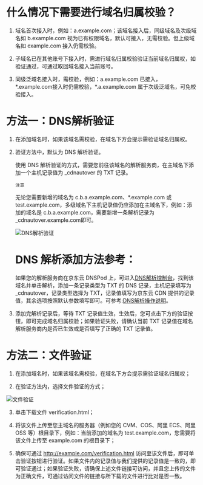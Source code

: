 # **什么情况下需要进行域名归属校验？**

1. 域名首次接入时，例如：a.example.com；该域名接入后，同级域名及次级域名如 b.example.com 视为已有权限域名，默认可接入，无需校验。但上级域名如 example.com 接入仍需校验。

2. 子域名已在其他账号下接入时，需进行域名归属校验验证当前域名归属权，如验证通过，可通过取回域名接入当前账号。

3. 同级泛域名接入时，需校验，例如：a.example.com 已接入，\*.example.com接入时仍需校验，*.a.example.com 属于次级泛域名，可免校验接入。

# **方法一：DNS解析验证**

1. 在添加域名时，如果该域名需校验，在域名下方会提示需验证域名归属权。

2. 验证方法中，默认为 DNS 解析验证。

   使用 DNS 解析验证的方式，需要您前往该域名的解析服务商，在主域名下添加一个主机记录值为 _cdnautover 的 TXT 记录。

   `注意`

   无论您需要新增的域名为 c.b.a.example.com、\*.example.com 或 test.example.com，多级域名下主机记录值仍应添加在主域名下，例如：添加的域名是 c.b.a.example.com，需要新增一条解析记录为 _cdnautover.example.com即可。

   ![DNS解析验证](https://github.com/jdcloudcom/cn/blob/cdn_20220222_api/image/CDN/DNS解析验证.png)

   # **DNS 解析添加方法参考：**

   如果您的解析服务商在京东云 DNSPod 上，可进入[DNS解析控制台](https://www.jdcloud.com/cn/products/jd-cloud-dns)，找到该域名并单击解析，添加一条记录类型为 TXT 的 DNS 记录，主机记录填写为_cdnautover，记录类型选择为 TXT，记录值填写为京东云 CDN 提供的记录值，其余选项按照默认参数填写即可。可参考:[DNS解析操作说明](https://docs.jdcloud.com/cn/jd-cloud-dns/domain-record-add)。

3. 添加完解析记录后，等待 TXT 记录值生效，生效后，您可点击下方的验证按钮，即可完成域名归属校验；如果验证失败，请确认当前 TXT 记录值在域名解析服务商内是否已生效或是否填写了正确的 TXT 记录值。

# **方法二：文件验证**

1.	在添加域名时，如果该域名需校验，在域名下方会提示需验证域名归属权；

2.	在验证方法内，选择文件验证的方式；

![文件验证](https://github.com/jdcloudcom/cn/blob/cdn_20220222_api/image/CDN/文件验证.png)

3.	单击下载文件 verification.html；

4.	将该文件上传至您主域名的服务器（例如您的 CVM、COS、阿里 ECS、阿里 OSS 等）根目录下，例如：当前添加的域名为 test.example.com，您需要将该文件上传至 example.com 的根目录下；

5.	确保可通过 http://example.com/verification.html 访问至该文件后，即可单击验证按钮进行验证。如果文件内的记录值与我们提供的记录值是一致的，即可验证通过；如果验证失败，请确保上述文件链接可访问，并且您上传的文件为正确文件，可通过访问文件的链接与所下载的文件进行比对是否一致。

